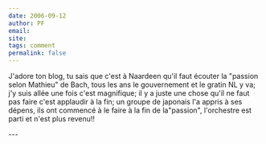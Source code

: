 ```yaml
---
date: 2006-09-12
author: PF
email: 
site: 
tags: comment
permalink: false
---
```


<p> J'adore ton blog, tu sais que c'est à Naardeen qu'il faut écouter la &quot;passion selon Mathieu&quot; de Bach, tous les ans le gouvernement  et le gratin NL y va; j'y suis allée une fois c'est magnifique; il y a juste une chose qu'il ne faut pas faire c'est applaudir à la fin; un groupe de japonais l'a appris à ses dépens, ils ont commencé à le faire à la fin de la&quot;passion&quot;, l'orchestre est parti et n'est plus revenu!!<br />
</p>
---